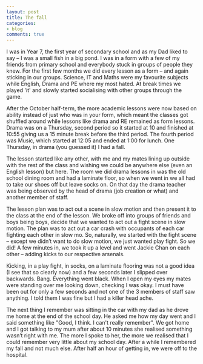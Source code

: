 ```yaml
---
layout: post
title: The fall
categories:
- blog
comments: true
---                 
```


I was in Year 7, the first year of secondary school and as my Dad liked to say – I was a small fish in a big pond. I was in a form with a few of my friends from primary school and everybody stuck in groups of people they knew. For the first few months we did every lesson as a form – and again sticking in our groups. Science, IT and Maths were my favourite subjects while English, Drama and PE where my most hated. At break times we played 'it' and slowly started socialising with other groups through the game.
                       
After the October half-term, the more academic lessons were now based on ability instead of just who was in your form, which meant the classes got shuffled around while lessons like drama and RE remained as form lessons. Drama was on a Thursday, second period so it started at 10 and finished at 10:55 giving us a 15 minute break before the third period. The fourth period was Music, which started at 12:05 and ended at 1:00 for lunch. One Thursday, in drama (you guessed it) I had a fall.
                       
The lesson started like any other, with me and my mates lining up outside with the rest of the class and wishing we could be anywhere else (even an English lesson) but here. The room we did drama lessons in was the old school dining room and had a laminate floor, so when we went in we all had to take our shoes off but leave socks on. On that day the drama teacher was being observed by the head of drama (job creation or what) and another member of staff.
                        
The lesson plan was to act out a scene in slow motion and then present it to the class at the end of the lesson. We broke off into groups of friends and boys being boys, decide that we wanted to act out a fight scene in slow motion. The plan was to act out a car crash with occupants of each car fighting each other in slow mo. So, naturally, we started with the fight scene – except we didn’t want to do slow motion, we just wanted play fight. So we did! A few minutes in, we took it up a level and went Jackie Chan on each other – adding kicks to our respective arsenals.
                     
Kicking, in a play fight, in socks, on a laminate flooring was not a good idea (I see that so clearly now) and a few seconds later I slipped over backwards. Bang. Everything went black. When I open my eyes my mates were standing over me looking down, checking I was okay. I must have been out for only a few seconds and not one of the 3 members of staff saw anything. I told them I was fine but I had a killer head ache.
                      
The next thing I remember was sitting in the car with my dad as he drove me home at the end of the school day. He asked me how my day went and I said something like "Good, I think. I can't really remember". We got home and I got talking to my mum after about 10 minutes she realised something wasn’t right with me. The more I spoke to her, the more we realised that I could remember very little about my school day. After a while I remembered my fall and not much else. After half an hour of getting in, we were off to the hospital.  
                